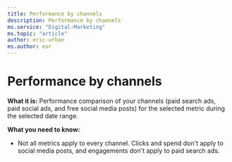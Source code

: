 ```yaml
---
title: Performance by channels
description: Performance by channels
ms.service: "Digital-Marketing"
ms.topic: "article"
author: eric-urban
ms.author: eur
---
```


# Performance by channels

**What it is:**  Performance comparison of your channels (paid search ads, paid social ads, and free social media posts) for the selected metric during the selected date range.

**What you need to know:**
- Not all metrics apply to every channel. Clicks and spend don't apply to social media posts, and engagements don't apply to paid search ads.


